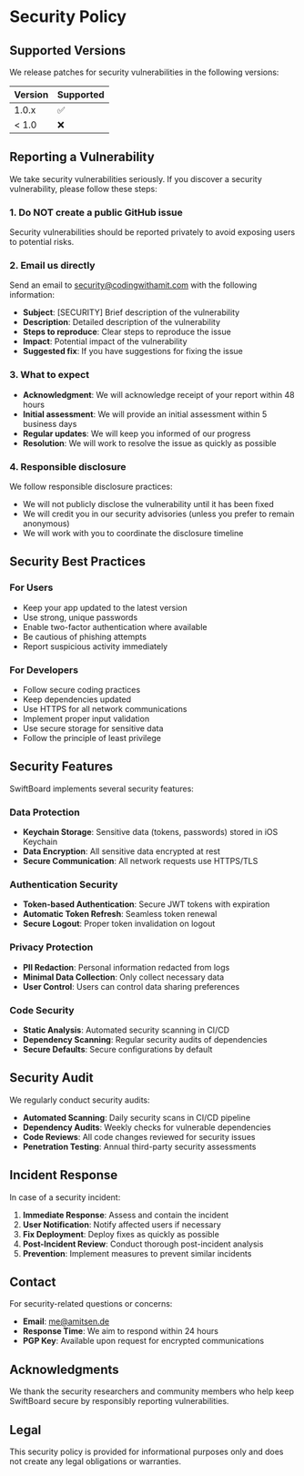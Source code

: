 # Security Policy

## Supported Versions

We release patches for security vulnerabilities in the following versions:

| Version | Supported          |
| ------- | ------------------ |
| 1.0.x   | :white_check_mark: |
| < 1.0   | :x:                |

## Reporting a Vulnerability

We take security vulnerabilities seriously. If you discover a security vulnerability, please follow these steps:

### 1. Do NOT create a public GitHub issue

Security vulnerabilities should be reported privately to avoid exposing users to potential risks.

### 2. Email us directly

Send an email to [security@codingwithamit.com](mailto:security@codingwithamit.com) with the following information:

- **Subject**: [SECURITY] Brief description of the vulnerability
- **Description**: Detailed description of the vulnerability
- **Steps to reproduce**: Clear steps to reproduce the issue
- **Impact**: Potential impact of the vulnerability
- **Suggested fix**: If you have suggestions for fixing the issue

### 3. What to expect

- **Acknowledgment**: We will acknowledge receipt of your report within 48 hours
- **Initial assessment**: We will provide an initial assessment within 5 business days
- **Regular updates**: We will keep you informed of our progress
- **Resolution**: We will work to resolve the issue as quickly as possible

### 4. Responsible disclosure

We follow responsible disclosure practices:

- We will not publicly disclose the vulnerability until it has been fixed
- We will credit you in our security advisories (unless you prefer to remain anonymous)
- We will work with you to coordinate the disclosure timeline

## Security Best Practices

### For Users

- Keep your app updated to the latest version
- Use strong, unique passwords
- Enable two-factor authentication where available
- Be cautious of phishing attempts
- Report suspicious activity immediately

### For Developers

- Follow secure coding practices
- Keep dependencies updated
- Use HTTPS for all network communications
- Implement proper input validation
- Use secure storage for sensitive data
- Follow the principle of least privilege

## Security Features

SwiftBoard implements several security features:

### Data Protection
- **Keychain Storage**: Sensitive data (tokens, passwords) stored in iOS Keychain
- **Data Encryption**: All sensitive data encrypted at rest
- **Secure Communication**: All network requests use HTTPS/TLS

### Authentication Security
- **Token-based Authentication**: Secure JWT tokens with expiration
- **Automatic Token Refresh**: Seamless token renewal
- **Secure Logout**: Proper token invalidation on logout

### Privacy Protection
- **PII Redaction**: Personal information redacted from logs
- **Minimal Data Collection**: Only collect necessary data
- **User Control**: Users can control data sharing preferences

### Code Security
- **Static Analysis**: Automated security scanning in CI/CD
- **Dependency Scanning**: Regular security audits of dependencies
- **Secure Defaults**: Secure configurations by default

## Security Audit

We regularly conduct security audits:

- **Automated Scanning**: Daily security scans in CI/CD pipeline
- **Dependency Audits**: Weekly checks for vulnerable dependencies
- **Code Reviews**: All code changes reviewed for security issues
- **Penetration Testing**: Annual third-party security assessments

## Incident Response

In case of a security incident:

1. **Immediate Response**: Assess and contain the incident
2. **User Notification**: Notify affected users if necessary
3. **Fix Deployment**: Deploy fixes as quickly as possible
4. **Post-Incident Review**: Conduct thorough post-incident analysis
5. **Prevention**: Implement measures to prevent similar incidents

## Contact

For security-related questions or concerns:

- **Email**: [me@amitsen.de](mailto:me@amitsen.de)
- **Response Time**: We aim to respond within 24 hours
- **PGP Key**: Available upon request for encrypted communications

## Acknowledgments

We thank the security researchers and community members who help keep SwiftBoard secure by responsibly reporting vulnerabilities.

## Legal

This security policy is provided for informational purposes only and does not create any legal obligations or warranties.
